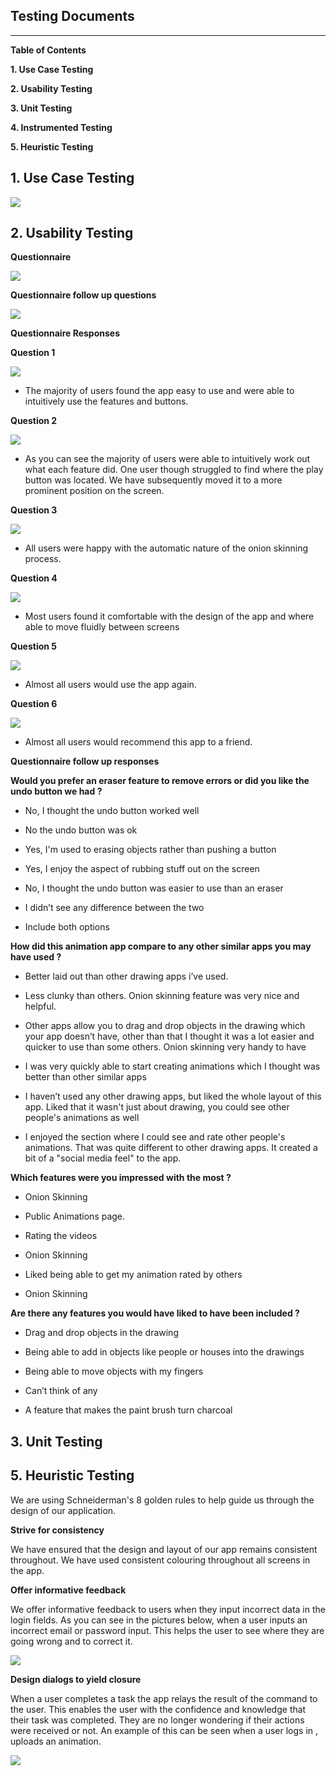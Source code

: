 ## Testing Documents
---
**Table of Contents**
                                      
                                                                                                   
**1. Use Case Testing**
                                    
**2. Usability Testing**

**3. Unit Testing**

**4. Instrumented Testing**

**5. Heuristic Testing**





## 1. Use Case Testing


![](media/use_case.png)




## 2. Usability Testing



**Questionnaire**



![](media/questionnaire.png)


**Questionnaire follow up questions**



![](media/questionnaire2.png)


**Questionnaire Responses**


**Question 1**


![](media/bar_chart1.png)


 - The majority of users found the app easy to use and were able to intuitively use the features and buttons.


**Question 2**


![](media/bar_chart2.png)


 - As you can see the majority of users were able to intuitively work out what each feature did. One user though struggled to find where the play button was located. We have subsequently moved it to a more prominent position on the screen.


**Question 3**



![](media/bar_chart3.png)


 - All users were happy with the automatic nature of the onion skinning process.




**Question 4**


![](media/bar_chart4.png)


 - Most users found it comfortable with the design of the app and  where able to move fluidly between screens


**Question 5**


![](media/bar_chart5.png)


 - Almost all users would use the app again.



**Question 6**


![](media/bar_chart6.png)


 - Almost all users would recommend this app to a friend.


**Questionnaire follow up responses**



**Would you prefer an eraser feature to remove errors or did you like the undo button we had ?**


 - No, I thought the undo button worked well

 - No the undo button was ok

 - Yes, I'm used to erasing objects rather than pushing a button

 - Yes, I enjoy the aspect of rubbing stuff out on the screen

 - No, I thought the undo button was easier to use than an eraser

 - I didn’t see any difference between the two

- Include both options






**How did this animation app compare to any other similar apps you may have used ?**


 - Better laid out than other drawing apps i’ve used.

 - Less clunky than others. Onion skinning feature was very nice and helpful.

 - Other apps allow you to drag and drop objects in the drawing which your app doesn’t have, other than that I thought it was a lot easier and quicker to use than some others. Onion skinning very handy to have

 - I was very quickly able to start creating animations which I thought was better than other similar apps

 - I haven’t used any other drawing apps, but liked the whole layout of this app. Liked that it wasn't just about drawing, you could see other people's animations as well

 - I enjoyed the section where I could see and rate other people's animations. That was quite different to other drawing apps. It created a bit of a "social media feel" to the app.


**Which features were you impressed with the most ?**


 - Onion Skinning

 - Public Animations page.

 - Rating the videos

 - Onion Skinning

 - Liked being able to get my animation rated by others

 - Onion Skinning


**Are there any features you would have liked to have been included ?**


 - Drag and drop objects in the drawing

 - Being able to add in objects like people or houses into the drawings

 - Being able to move objects with my fingers

 - Can’t think of any

 - A feature that makes the paint brush turn charcoal


## 3. Unit Testing


## 5. Heuristic Testing


We are using Schneiderman's 8 golden rules to help guide us through the design of our application.


**Strive for consistency**


We have ensured that the design and layout of our app remains consistent throughout. We have used consistent colouring throughout all screens in the app.



**Offer informative feedback**


We offer informative feedback to users when they input incorrect data in the login fields.  As you can see in the pictures below, when a user inputs an incorrect email or password input. This helps the user to see where they are going wrong and to correct it. 

                                                
![](media/RegisterError.png)



**Design dialogs to yield closure** 


When a user completes a task the app relays the result of the command to the user. This enables the user with the confidence and knowledge that their task was completed. They are no longer wondering if their actions were received or not. An example of this can be seen when a user logs in , uploads an animation.


![](media/closure.png)





      
   

